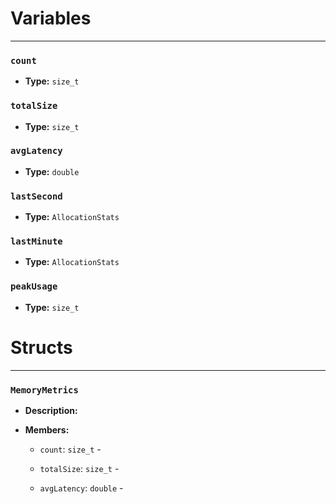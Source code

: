 
# Variables
---

### `count`

- **Type:** `size_t`



### `totalSize`

- **Type:** `size_t`



### `avgLatency`

- **Type:** `double`



### `lastSecond`

- **Type:** `AllocationStats`



### `lastMinute`

- **Type:** `AllocationStats`



### `peakUsage`

- **Type:** `size_t`




# Structs
---

### `MemoryMetrics`

- **Description:** 

- **Members:**

  - `count`: `size_t` - 

  - `totalSize`: `size_t` - 

  - `avgLatency`: `double` - 


